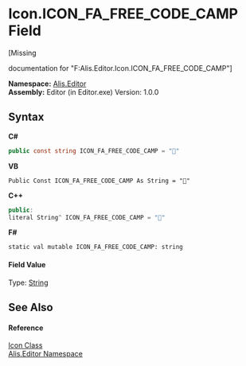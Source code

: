 # Icon.ICON_FA_FREE_CODE_CAMP Field
 

\[Missing <summary> documentation for "F:Alis.Editor.Icon.ICON_FA_FREE_CODE_CAMP"\]

**Namespace:**&nbsp;<a href="b150ade4-39de-a232-5f06-d3cdc1b2c538">Alis.Editor</a><br />**Assembly:**&nbsp;Editor (in Editor.exe) Version: 1.0.0

## Syntax

**C#**<br />
``` C#
public const string ICON_FA_FREE_CODE_CAMP = ""
```

**VB**<br />
``` VB
Public Const ICON_FA_FREE_CODE_CAMP As String = ""
```

**C++**<br />
``` C++
public:
literal String^ ICON_FA_FREE_CODE_CAMP = ""
```

**F#**<br />
``` F#
static val mutable ICON_FA_FREE_CODE_CAMP: string
```


#### Field Value
Type: <a href="https://docs.microsoft.com/dotnet/api/system.string" target="_blank">String</a>

## See Also


#### Reference
<a href="cc0f883c-67f8-f772-c6d7-a60b129f22a7">Icon Class</a><br /><a href="b150ade4-39de-a232-5f06-d3cdc1b2c538">Alis.Editor Namespace</a><br />